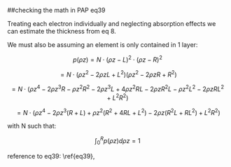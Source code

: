 ---
---

##checking the math in PAP eq39

Treating each electron individually and neglecting absorption effects we can
estimate the thickness from eq 8.

We must also be assuming an element is
only contained in 1 layer:

$$p(\rho z)=N\cdot (\rho z-L)^2\cdot (\rho z-R)^2\label{eq39}\tag{39}$$

$$= N\cdot (\rho z^2-2\rho zL+L^2)(\rho z^2-2\rho zR+R^2)$$

$$=N\cdot (\rho z^4-2\rho z^3R-\rho z^2R^2-2\rho z^3L+
4\rho z^2RL-2\rho zR^2L-\rho z^2L^2-2\rho zRL^2+L^2R^2)$$

$$=N\cdot (\rho z^4-2\rho z^3(R+L)+\rho z^2(R^2+4RL+L^2)-
           2\rho z(R^2L+RL^2)+L^2R^2)$$

with N such that:

$$\int^R_0 p(\rho z)d\rho z=1$$

reference to eq39: \ref{eq39},

